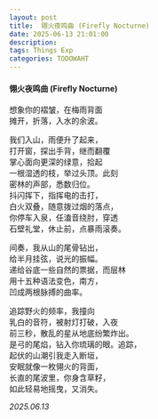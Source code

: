 ```yaml
---
layout: post
title:  翎火夜鸣曲 (Firefly Nocturne)
date: 2025-06-13 21:01:00
description: 
tags: Things Exp
categories: TODOWAHT
---
```


#### 翎火夜鸣曲 (Firefly Nocturne)  


想象你的褶皱，在梅雨背面  
摊开，折落，入水的余波。  

我们入山，雨便升了起来，  
打开窗，探出手背，继而翻覆  
掌心面向更深的绿意，拾起  
一根湿透的枝，举过头顶。此刻  
密林的声部，悉数归位。  
抖闪挥下，指挥电的击打，  
白火双叠，随意拨过烟的落点，  
你停车入泉，任溘音绕肘，穿透  
石壁礼堂，休止前，点暴雨滚奏。  

间奏，我从山的尾骨钻出，  
给半月挂弦，说光的振幅。  
递给谷底一些自然的票据，而层林  
用十五种语法变色，南方，  
凹成两根脉搏的曲率。  

追踪野火的频率，我撞向  
乳白的音符，被射灯打破，入夜  
前三秒，散乱的星从地底纷繁炸出。  
是弓的尾焰，钻入你琉璃的眼。追踪，  
起伏的山潮引我走入断垣，  
安眠就像一枚翎火的背面，  
长直的尾波里，你身含草籽，  
如此轻易地摇曳，又消失。  
 

*2025.06.13*

